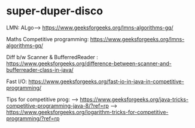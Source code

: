 # super-duper-disco

LMN: ALgo--> https://www.geeksforgeeks.org/lmns-algorithms-gq/

Maths Competitive programming: https://www.geeksforgeeks.org/lmns-algorithms-gq/

Diff b/w Scanner & BufferredReader :  https://www.geeksforgeeks.org/difference-between-scanner-and-bufferreader-class-in-java/

Fast I/O: https://www.geeksforgeeks.org/fast-io-in-java-in-competitive-programming/

Tips for competitive prog: 
 --> https://www.geeksforgeeks.org/java-tricks-competitive-programming-java-8/?ref=rp
 --> https://www.geeksforgeeks.org/logarithm-tricks-for-competitive-programming/?ref=rp
